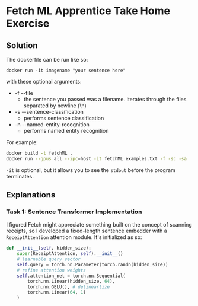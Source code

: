 # Fetch ML Apprentice Take Home Exercise
## Solution
The dockerfile can be run like so:

`docker run -it imagename "your sentence here"`

with these optional arguments:
* -f --file
    * the sentence you passed was a filename. Iterates through the files separated by newline (\n)
* -s --sentence-classification 
    * performs sentence classification
* -n --named-entity-recognition
    * performs named entity recognition

For example:

```bash
docker build -t fetchML .
docker run --gpus all --ipc=host -it fetchML examples.txt -f -sc -sa
```
`-it` is optional, but it allows you to see the `stdout` before the program terminates. 

## Explanations
### Task 1: Sentence Transformer Implementation
I figured Fetch might appreciate something built on the concept of scanning receipts, so I developed a fixed-length sentence embedder with a `ReceiptAttention` attention module. It's initialized as so:
```Python
def __init__(self, hidden_size):
    super(ReceiptAttention, self).__init__()
    # learnable query vector
    self.query = torch.nn.Parameter(torch.randn(hidden_size))
    # refine attention weights
    self.attention_net = torch.nn.Sequential(
        torch.nn.Linear(hidden_size, 64),
        torch.nn.GELU(), # delinearlize
        torch.nn.Linear(64, 1)
    )
```
